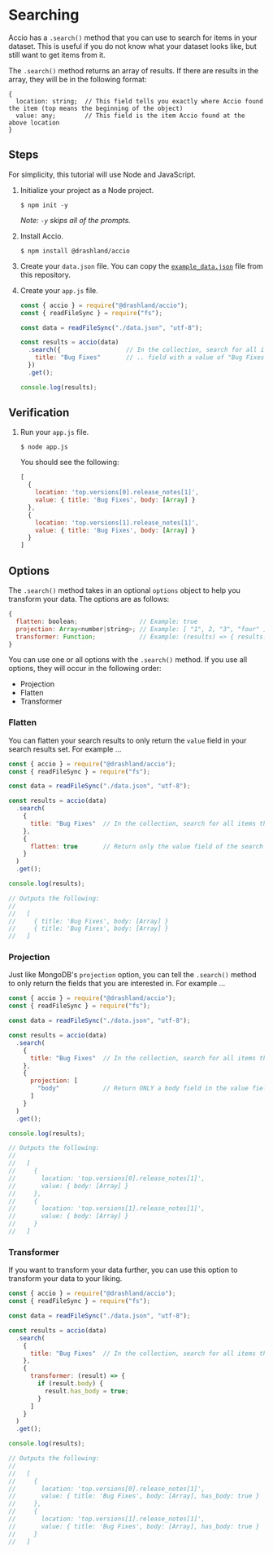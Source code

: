 # Searching

Accio has a `.search()` method that you can use to search for items in your dataset. This is useful if you do not know what your dataset looks like, but still want to get items from it.

The `.search()` method returns an array of results. If there are results in the array, they will be in the following format:

```
{
  location: string;  // This field tells you exactly where Accio found the item (top means the beginning of the object)
  value: any;        // This field is the item Accio found at the above location
}
```

## Steps

For simplicity, this tutorial will use Node and JavaScript.

1. Initialize your project as a Node project.

    ```
    $ npm init -y
    ```

    _Note: `-y` skips all of the prompts._

2. Install Accio.

    ```
    $ npm install @drashland/accio
    ```

3. Create your `data.json` file. You can copy the [`example_data.json`](../../example_data.json) file from this repository.

4. Create your `app.js` file.

    ```javascript
    const { accio } = require("@drashland/accio");
    const { readFileSync } = require("fs");

    const data = readFileSync("./data.json", "utf-8");

    const results = accio(data)
      .search({                  // In the collection, search for all items that have a "title" ...
        title: "Bug Fixes"       // .. field with a value of "Bug Fixes"
      })
      .get();

    console.log(results);
    ```

## Verification

1. Run your `app.js` file.

    ```
    $ node app.js    
    ```
    
    You should see the following:
    
    ```javascript
    [
      {
        location: 'top.versions[0].release_notes[1]',
        value: { title: 'Bug Fixes', body: [Array] }
      },
      {
        location: 'top.versions[1].release_notes[1]',
        value: { title: 'Bug Fixes', body: [Array] }
      }
    ]
    ```

## Options

The `.search()` method takes in an optional `options` object to help you transform your data. The options are as follows:

```javascript
{
  flatten: boolean;                 // Example: true
  projection: Array<number|string>; // Example: [ "1", 2, "3", "four" ]
  transformer: Function;            // Example: (results) => { results.value.map(doSomething) }
}
```

You can use one or all options with the `.search()` method. If you use all options, they will occur in the following order:

* Projection
* Flatten
* Transformer

### Flatten

You can flatten your search results to only return the `value` field in your search results set. For example ...

```javascript
const { accio } = require("@drashland/accio");
const { readFileSync } = require("fs");

const data = readFileSync("./data.json", "utf-8");

const results = accio(data)
  .search( 
    {
      title: "Bug Fixes"  // In the collection, search for all items that have a "title" field with a value of "Bug Fixes"
    },
    {
      flatten: true       // Return only the value field of the search results
    }
  )
  .get();

console.log(results);

// Outputs the following:
//
//   [
//     { title: 'Bug Fixes', body: [Array] }
//     { title: 'Bug Fixes', body: [Array] }
//   ]
```

### Projection

Just like MongoDB's `projection` option, you can tell the `.search()` method to only return the fields that you are interested in. For example ...

```javascript
const { accio } = require("@drashland/accio");
const { readFileSync } = require("fs");

const data = readFileSync("./data.json", "utf-8");

const results = accio(data)
  .search( 
    {
      title: "Bug Fixes"  // In the collection, search for all items that have a "title" field with a value of "Bug Fixes"
    },
    {
      projection: [
        "body"            // Return ONLY a body field in the value field of the search results
      ]
    }
  )
  .get();

console.log(results);

// Outputs the following:
//
//   [
//     {
//       location: 'top.versions[0].release_notes[1]',
//       value: { body: [Array] }
//     },
//     {
//       location: 'top.versions[1].release_notes[1]',
//       value: { body: [Array] }
//     }
//   ]
```

### Transformer

If you want to transform your data further, you can use this option to transform your data to your liking.

```javascript
const { accio } = require("@drashland/accio");
const { readFileSync } = require("fs");

const data = readFileSync("./data.json", "utf-8");

const results = accio(data)
  .search( 
    {
      title: "Bug Fixes"  // In the collection, search for all items that have a "title" field with a value of "Bug Fixes"
    },
    {
      transformer: (result) => {
        if (result.body) {
          result.has_body = true;
        }
      ]
    }
  )
  .get();

console.log(results);

// Outputs the following:
//
//   [
//     {
//       location: 'top.versions[0].release_notes[1]',
//       value: { title: 'Bug Fixes', body: [Array], has_body: true }
//     },
//     {
//       location: 'top.versions[1].release_notes[1]',
//       value: { title: 'Bug Fixes', body: [Array], has_body: true }
//     }
//   ]
```

